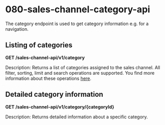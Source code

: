 # 080-sales-channel-category-api

The category endpoint is used to get category information e.g. for a navigation.

## Listing of categories

**GET /sales-channel-api/v1/category**

Description: Returns a list of categories assigned to the sales channel. All filter, sorting, limit and search operations are supported. You find more information about these operations [here](../60-references-internals/10-core/130-dal.md).

## Detailed category information

**GET /sales-channel-api/v1/category/{categoryId}**

Description: Returns detailed information about a specific category.

